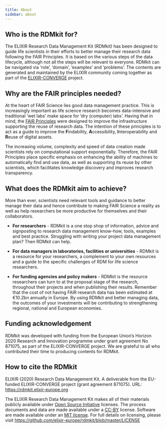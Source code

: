 ```yaml
---
title: About
sidebar: about
---
```


## Who is the RDMkit for?
The ELIXIR Research Data Management Kit (RDMkit) has been designed to guide life scientists in their efforts to better manage their research data following the FAIR Principles. It is based on the various steps of the data lifecycle, although not all the steps will be relevant to everyone. RDMkit can be navigated via ‘role’, ‘domain’, ‘examples’ and ‘problems’. The contents are generated and maintained by the ELIXIR community coming together as part of the [ELIXIR-CONVERGE](https://elixir-europe.org/about-us/how-funded/eu-projects/converge) project.

## Why are the FAIR principles needed?
At the heart of FAIR Science lies good data management practice. This is increasingly important as life science research becomes data-intensive and traditional ‘wet labs’ make space for ‘dry (computer) labs’. Having that in mind, the [FAIR Principles](https://www.nature.com/articles/sdata201618) were designed to improve the infrastructure supporting the reuse of research data. The intention of these principles is to act as a guide to improve the **F**indability, **A**ccessibility, **I**nteroperability and **R**euse of digital assets.

The increasing volume, complexity and speed of data creation made scientists rely on computational support exponentially. Therefore, the FAIR Principles place specific emphasis on enhancing the ability of machines to automatically find and use data, as well as supporting its reuse by other scientists, which facilitates knowledge discovery and improves research transparency.

## What does the RDMkit aim to achieve?
More than ever, scientists need relevant tools and guidance to better manage their data and hence contribute to making FAIR Science a reality as well as help researchers be more productive for themselves and their collaborators.

- **For researchers** - RDMkit is a one stop shop of information, advice and signposting to research data management know-how, tools, examples and best practice. Struggling with writing your project data management plan? Then RDMkit can help.

- **For data managers in laboratories, facilities or universities** - RDMkit is a resource for your researchers, a complement to your own resources and a guide to the specific challenges of RDM for life science researchers. 

- **For funding agencies and policy makers** - RDMkit is the resource researchers can turn to at the proposal stage of the research, throughout their projects and when publishing their results.  Remember that the cost of not having FAIR research data has been estimated at €10.2bn annually in Europe. By using RDMkit and better managing  data, the outcomes of your investments will be contributing to strengthening regional, national and European economies.

## Funding acknowledgement
RDMkit was developed with funding from the European Union’s Horizon 2020 Research and Innovation programme under grant agreement No 871075, as part of the ELIXIR-CONVERGE project. We are grateful to all who contributed their time to producing contents for RDMkit. 

## How to cite the RDMkit
ELIXIR (2020) Research Data Management Kit. A deliverable from the EU-funded ELIXIR-CONVERGE project (grant agreement 871075). URL: https://rdmkit.elixir-europe.org

The ELIXIR Research Data Management Kit makes all of their materials publicly available under [Open Source Initiative](https://opensource.org/licenses) licenses.
The process documents and data are made available under a [CC-BY](https://creativecommons.org/licenses/by/4.0/) license.
Software are made available under an [MIT license](https://opensource.org/licenses/mit-license.html).
For full details on licensing, please visit https://github.com/elixir-europe/rdmkit/blob/master/LICENSE


